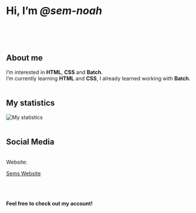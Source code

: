 # Hi, I’m *@sem-noah*
<br><br><br>
## About me
I’m interested in **HTML**, **CSS** and **Batch**. 
<br>
I’m currently learning **HTML** and **CSS**, I already learned working with **Batch**.
<br><br>
## My statistics
<img src="https://github-readme-stats.vercel.app/api?username=sem-noah&show_icons=true&count_private=true" alt="My statistics"/>
<br><br>

## Social Media
<br>
Website: 

[Sems Website](https://sem.boven.name)

<br><br><br>
**Feel free to check out my account!**
